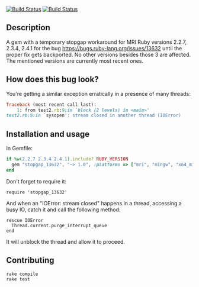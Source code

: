 [![Build Status](https://secure.travis-ci.org/NickolasVashchenko/stopgap_13632.svg)](http://travis-ci.org/NickolasVashchenko/stopgap_13632)
[![Build Status](https://ci.appveyor.com/api/projects/status/cqgu4tce6of44c9x?svg=true)](https://ci.appveyor.com/api/projects/status/cqgu4tce6of44c9x?svg=true)

## Description
A gem with a temporary stopgap workaround for MRI Ruby versions 2.2.7, 2.3.4, 2.4.1 for the bug https://bugs.ruby-lang.org/issues/13632 until the proper fix gets backported.
No other versions besides those 3 are affected.
The mentioned versions are currently most recent ones.

## How does this bug look?
You're getting a similar exception erratically in a presence of many threads:
```ruby
Traceback (most recent call last):
    1: from test2.rb:9:in `block (2 levels) in <main>'
test2.rb:9:in `sysopen': stream closed in another thread (IOError)
```

## Installation and usage
In Gemfile:
```ruby
if %w(2.2.7 2.3.4 2.4.1).include? RUBY_VERSION
  gem "stopgap_13632", "~> 1.0", :platforms => ["mri", "mingw", "x64_mingw"]
end

```
Don't forget to require it:
```
require 'stopgap_13632'
```
And when an "IOError: stream closed" happens in a thread, accessing a busy IO, catch it and call the following method:
```
rescue IOError
  Thread.current.purge_interrupt_queue
end
```
It will unblock the thread and allow it to proceed.

## Contributing
```bash
rake compile
rake test
```
